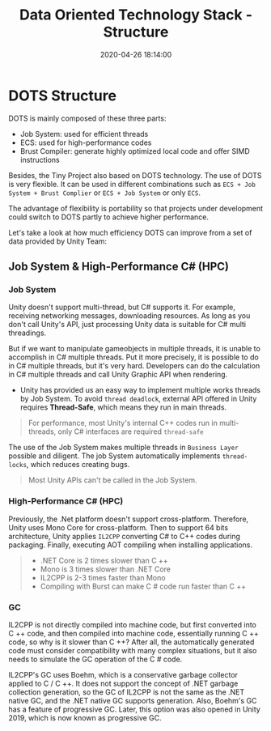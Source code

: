 ﻿---
title: Data Oriented Technology Stack -  Structure 
date: 2020-04-26 18:14:00
tags: 
- Unity
- DOTS
categories: 
- Unity
- DOTS

toc: true
---

# DOTS Structure

DOTS is mainly composed of these three parts:

-   Job System: used for efficient threads 
-   ECS: used for high-performance codes
-   Brust Compiler: generate highly optimized local code and offer SIMD instructions

Besides, the Tiny Project also based on DOTS technology. The use of DOTS is very flexible. It can be used in different combinations such as `ECS + Job System + Brust Complier` or `ECS + Job System` or only `ECS`. 

The advantage of flexibility is portability so that projects under development could switch to DOTS partly to achieve higher performance.

Let's take a look at how much efficiency DOTS can improve from a set of data provided by Unity Team:



##  Job System & High-Performance C# (HPC)

### Job System
    
Unity doesn't support multi-thread, but C# supports it. For example, receiving networking messages, downloading resources. As long as you don't call Unity's API, just processing Unity data is suitable for C# multi threadings.

But if we want to manipulate gameobjects in multiple threads, it is unable to accomplish in C# multiple threads. Put it more precisely, it is possible to do in C# multiple threads, but it's very hard. Developers can do the calculation in C# multiple threads and call Unity Graphic API when rendering.

- Unity has provided us an easy way to implement multiple works threads by Job System. To avoid `thread deadlock`, external API offered in Unity requires **Thread-Safe**, which means they run in main threads. 

> For performance, most Unity's internal C++ codes run in multi-threads, only C# interfaces are required `thread-safe`

The use of the Job System makes multiple threads in `Business Layer` possible and diligent. The job System automatically implements `thread-locks`, which reduces creating bugs. 

> Most Unity APIs can't be called in the Job System.


### High-Performance C# (HPC)

Previously, the .Net platform doesn't support cross-platform. Therefore, Unity uses Mono Core for cross-platform. Then to support 64 bits architecture, Unity applies `IL2CPP` converting C# to C++ codes during packaging. Finally, executing AOT compiling when installing applications.


> - .NET Core is 2 times slower than C ++
> - Mono is 3 times slower than .NET Core
> - IL2CPP is 2-3 times faster than Mono
> - Compiling with Burst can make C # code run faster than C ++


### GC

IL2CPP is not directly compiled into machine code, but first converted into C ++ code, and then compiled into machine code, essentially running C ++ code, so why is it slower than C ++? After all, the automatically generated code must consider compatibility with many complex situations, but it also needs to simulate the GC operation of the C # code.


IL2CPP's GC uses Boehm, which is a conservative garbage collector applied to C / C ++. It does not support the concept of .NET garbage collection generation, so the GC of IL2CPP is not the same as the .NET native GC, and the .NET native GC supports generation. Also, Boehm's GC has a feature of progressive GC. Later, this option was also opened in Unity 2019, which is now known as progressive GC.



